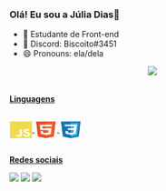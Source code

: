 ### Olá! Eu sou a Júlia Dias👋

- 🌱 Estudante de Front-end
- 💬 Discord: Biscoito#3451
- 😄 Pronouns: ela/dela

<div align="center">
  <a href="https://github.com/juliadiasn">
  <img height="180em" src="https://github-readme-stats.vercel.app/api?username=juliadiasn&show_icons=true&theme=dracula&include_all_commits=true&count_private=true"/>
</div>
  
  ##
  **Linguagens**
</div>
<div style="display: inline_block"><br>
  <img align="center" alt="Rafa-Js" height="30" width="40" src="https://raw.githubusercontent.com/devicons/devicon/master/icons/javascript/javascript-plain.svg">
  <img align="center" alt="Rafa-HTML" height="30" width="40" src="https://raw.githubusercontent.com/devicons/devicon/master/icons/html5/html5-original.svg">
  <img align="center" alt="Rafa-CSS" height="30" width="40" src="https://raw.githubusercontent.com/devicons/devicon/master/icons/css3/css3-original.svg">
</div>

##
**Redes sociais**

<div> 
  <a href="https://instagram.com/juliadias.exe" target="_blank"><img src="https://img.shields.io/badge/-Instagram-%23E4405F?style=for-the-badge&logo=instagram&logoColor=white" target="_blank"></a>
  <a href = "mailto:juliadiasnascimento874@gmail.com"><img src="https://img.shields.io/badge/-Gmail-%23333?style=for-the-badge&logo=gmail&logoColor=white" target="_blank"></a>
  <a href="https://www.linkedin.com/in/rafaella-ballerini-45875016a" target="_blank"><img src="https://img.shields.io/badge/-LinkedIn-%230077B5?style=for-the-badge&logo=linkedin&logoColor=white" target="_blank"></a> 
  
  </div>
